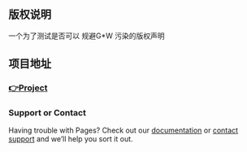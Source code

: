 ## 版权说明
一个为了测试是否可以 规避G*W 污染的版权声明

## 项目地址
### [👉Project](https://github.com/Anankke/SSPanel-Uim) 

### Support or Contact

Having trouble with Pages? Check out our [documentation](https://help.github.com/categories/github-pages-basics/) or [contact support](https://github.com/contact) and we’ll help you sort it out.
